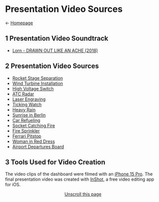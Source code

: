 # Presentation Video Sources

← [Homepage](../)

## 1 Presentation Video Soundtrack

- [Lorn - DRAWN OUT LIKE AN ACHE (2018)](https://www.youtube.com/watch?v=YBk6vesOgS0)

## 2 Presentation Video Sources

- [Rocket Stage Separation](https://www.youtube.com/watch?v=xRtSv19Sf4Y)
- [Wind Turbine Installation](https://www.youtube.com/watch?v=SBbBh5xZ1gQ)
- [High Voltage Switch](https://www.youtube.com/watch?v=43TA5mh-Mlo)
- [ATC Radar](https://www.youtube.com/watch?v=eQvn5zaB94Q)
- [Laser Engraving](https://www.youtube.com/watch?v=KNhsuljuXjE)
- [Ticking Watch](https://www.youtube.com/watch?v=HoO5XBIeu4g)
- [Heavy Rain](https://www.youtube.com/watch?v=ObYRYF3d38Y)
- [Sunrise in Berlin](https://www.youtube.com/watch?v=i4Dwdo1Q1ds)
- [Car Refueling](https://www.vecteezy.com/video/47840970-pouring-gasoline-into-the-car)
- [Socket Catching Fire](https://www.youtube.com/watch?v=Kzv1Qn1pPpc)
- [Fire Sprinkler](https://www.youtube.com/watch?v=Iw8CaGxMAOo)
- [Ferrari Pitstop](https://www.youtube.com/watch?v=aHSUp7msCIE)
- [Woman in Red Dress](https://www.youtube.com/watch?v=817ake-kr5U)
- [Airport Departures Board](https://www.youtube.com/watch?v=cj32w5z81Ak)

## 3 Tools Used for Video Creation

The video clips of the dashboard were filmed with an [iPhone 15 Pro](https://support.apple.com/en-us/111829). The final presentation video was created with [InShot](https://apps.apple.com/us/app/inshot-video-editor/id997362197), a free video editing app for iOS. 

<p align="center"><a href="#presentation-video-sources">Unscroll this page</a></p>